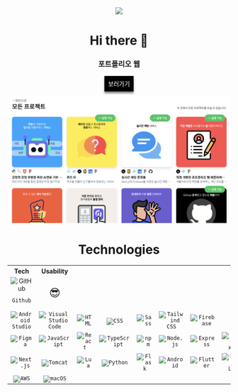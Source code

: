 <div align="center">
      <a href="https://hits.seeyoufarm.com"
        ><img
          src="https://hits.seeyoufarm.com/api/count/incr/badge.svg?url=https%3A%2F%2Fgithub.com%2Fgjbae1212%2Fhit-counter&count_bg=%23000000&title_bg=%23000000&icon=jenkins.svg&icon_color=%23E7E7E7&title=%3Chello+%2F%3E%3B&edge_flat=false"
      /></a>
      <h1>Hi there 👋</h1>
      <div>
        <h3>포트폴리오 웹</h3>
        <button style="border: none; padding: 8px; margin-bottom: 8px; background-color: black; box-shadow: 0px 4px 4px gray">
          <a href="https://itsjh1242.github.io/portfolio/" style="color: white; text-decoration: none">보러가기</a>
        </button>
      </div>
      <img src="https://github.com/itsjh1242/itsjh1242/blob/431c52998c2923de6c9305fe4d7e788e2f3ce964/src/img/readme_portfolio.png" alt="portfolio" />
      <h1>Technologies</h1>
      <div align="center">
        <table style="text-align: center">
          <th>Tech</th>
          <th>Usability</th>
          <tr>
            <td>
              <img
                  width="50"
                  src="https://user-images.githubusercontent.com/25181517/192108374-8da61ba1-99ec-41d7-80b8-fb2f7c0a4948.png"
                  alt="GitHub"
                  title="GitHub"
                />
                <code
                ><p>Github</p></code
              >
            </td>
            <td style="font-size: 24px">😎</td>
          </tr>
          <tr>
            <td>
              <code
                ><img
                  width="50"
                  src="https://user-images.githubusercontent.com/25181517/192108895-20dc3343-43e3-4a54-a90e-13a4abbc57b9.png"
                  alt="Android Studio"
                  title="Android Studio"
              /></code>
            </td>
            <td>
              <code
                ><img
                  width="50"
                  src="https://user-images.githubusercontent.com/25181517/192108891-d86b6220-e232-423a-bf5f-90903e6887c3.png"
                  alt="Visual Studio Code"
                  title="Visual Studio Code"
              /></code>
            </td>
            <td>
              <code
                ><img
                  width="50"
                  src="https://user-images.githubusercontent.com/25181517/192158954-f88b5814-d510-4564-b285-dff7d6400dad.png"
                  alt="HTML"
                  title="HTML"
              /></code>
            </td>
            <td>
              <code
                ><img
                  width="50"
                  src="https://user-images.githubusercontent.com/25181517/183898674-75a4a1b1-f960-4ea9-abcb-637170a00a75.png"
                  alt="CSS"
                  title="CSS"
              /></code>
            </td>
            <td>
              <code
                ><img
                  width="50"
                  src="https://user-images.githubusercontent.com/25181517/192158956-48192682-23d5-4bfc-9dfb-6511ade346bc.png"
                  alt="Sass"
                  title="Sass"
              /></code>
            </td>
            <td>
              <code
                ><img
                  width="50"
                  src="https://user-images.githubusercontent.com/25181517/202896760-337261ed-ee92-4979-84c4-d4b829c7355d.png"
                  alt="Tailwind CSS"
                  title="Tailwind CSS"
              /></code>
            </td>
            <td>
              <code
                ><img
                  width="50"
                  src="https://user-images.githubusercontent.com/25181517/189716855-2c69ca7a-5149-4647-936d-780610911353.png"
                  alt="Firebase"
                  title="Firebase"
              /></code>
            </td>
          </tr>
          <tr>
            <td>
              <code
                ><img
                  width="50"
                  src="https://user-images.githubusercontent.com/25181517/189715289-df3ee512-6eca-463f-a0f4-c10d94a06b2f.png"
                  alt="Figma"
                  title="Figma"
              /></code>
            </td>
            <td>
              <code
                ><img
                  width="50"
                  src="https://user-images.githubusercontent.com/25181517/117447155-6a868a00-af3d-11eb-9cfe-245df15c9f3f.png"
                  alt="JavaScript"
                  title="JavaScript"
              /></code>
            </td>
            <td>
              <code
                ><img
                  width="50"
                  src="https://user-images.githubusercontent.com/25181517/183897015-94a058a6-b86e-4e42-a37f-bf92061753e5.png"
                  alt="React"
                  title="React"
              /></code>
            </td>
            <td>
              <code
                ><img
                  width="50"
                  src="https://user-images.githubusercontent.com/25181517/183890598-19a0ac2d-e88a-4005-a8df-1ee36782fde1.png"
                  alt="TypeScript"
                  title="TypeScript"
              /></code>
            </td>
            <td>
              <code
                ><img
                  width="50"
                  src="https://user-images.githubusercontent.com/25181517/121401671-49102800-c959-11eb-9f6f-74d49a5e1774.png"
                  alt="npm"
                  title="npm"
              /></code>
            </td>
            <td>
              <code
                ><img
                  width="50"
                  src="https://user-images.githubusercontent.com/25181517/183568594-85e280a7-0d7e-4d1a-9028-c8c2209e073c.png"
                  alt="Node.js"
                  title="Node.js"
              /></code>
            </td>
            <td>
              <code
                ><img
                  width="50"
                  src="https://user-images.githubusercontent.com/25181517/183859966-a3462d8d-1bc7-4880-b353-e2cbed900ed6.png"
                  alt="Express"
                  title="Express"
              /></code>
            </td>
            <td>
              <code
                ><img
                  width="50"
                  src="https://user-images.githubusercontent.com/25181517/187896150-cc1dcb12-d490-445c-8e4d-1275cd2388d6.png"
                  alt="Redux"
                  title="Redux"
              /></code>
            </td>
          </tr>
          <tr>
            <td>
              <code
                ><img
                  width="50"
                  src="https://github.com/marwin1991/profile-technology-icons/assets/136815194/5f8c622c-c217-4649-b0a9-7e0ee24bd704"
                  alt="Next.js"
                  title="Next.js"
              /></code>
            </td>
            <td>
              <code
                ><img
                  width="50"
                  src="https://user-images.githubusercontent.com/25181517/183894676-137319b5-1364-4b6a-ba4f-e9fc94ddc4aa.png"
                  alt="Tomcat"
                  title="Tomcat"
              /></code>
            </td>
            <td>
              <code
                ><img
                  width="50"
                  src="https://github.com/Ramonmelod/profile-technology-icons/assets/139141993/89970707-fd3d-46e9-897e-7e51ba07ba4c"
                  alt="Lua"
                  title="Lua"
              /></code>
            </td>
            <td>
              <code
                ><img
                  width="50"
                  src="https://user-images.githubusercontent.com/25181517/183423507-c056a6f9-1ba8-4312-a350-19bcbc5a8697.png"
                  alt="Python"
                  title="Python"
              /></code>
            </td>
            <td>
              <code
                ><img
                  width="50"
                  src="https://user-images.githubusercontent.com/25181517/183423775-2276e25d-d43d-4e58-890b-edbc88e915f7.png"
                  alt="Flask"
                  title="Flask"
              /></code>
            </td>
            <td>
              <code
                ><img
                  width="50"
                  src="https://user-images.githubusercontent.com/25181517/117269608-b7dcfb80-ae58-11eb-8e66-6cc8753553f0.png"
                  alt="Android"
                  title="Android"
              /></code>
            </td>
            <td>
              <code
                ><img
                  width="50"
                  src="https://user-images.githubusercontent.com/25181517/186150365-da1eccce-6201-487c-8649-45e9e99435fd.png"
                  alt="Flutter"
                  title="Flutter"
              /></code>
            </td>
            <td>
              <code
                ><img
                  width="50"
                  src="https://user-images.githubusercontent.com/25181517/183896128-ec99105a-ec1a-4d85-b08b-1aa1620b2046.png"
                  alt="MySQL"
                  title="MySQL"
              /></code>
            </td>
          </tr>
          <tr>
            <td>
              <code
                ><img
                  width="50"
                  src="https://user-images.githubusercontent.com/25181517/183896132-54262f2e-6d98-41e3-8888-e40ab5a17326.png"
                  alt="AWS"
                  title="AWS"
              /></code>
            </td>
            <td>
              <code
                ><img
                  width="50"
                  src="https://user-images.githubusercontent.com/25181517/186884152-ae609cca-8cf1-4175-8d60-1ce1fa078ca2.png"
                  alt="macOS"
                  title="macOS"
              /></code>
            </td>
          </tr>
        </table>
      </div>
    </div>
